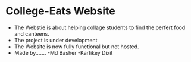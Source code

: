 # College-Eats Website
- The Webstie is about helping collage students to find the perfert food and canteens.
- The project is under development
- The Website is now fully functional but not hosted.
- Made by.......
-Md Basher
-Kartikey Dixit

         
